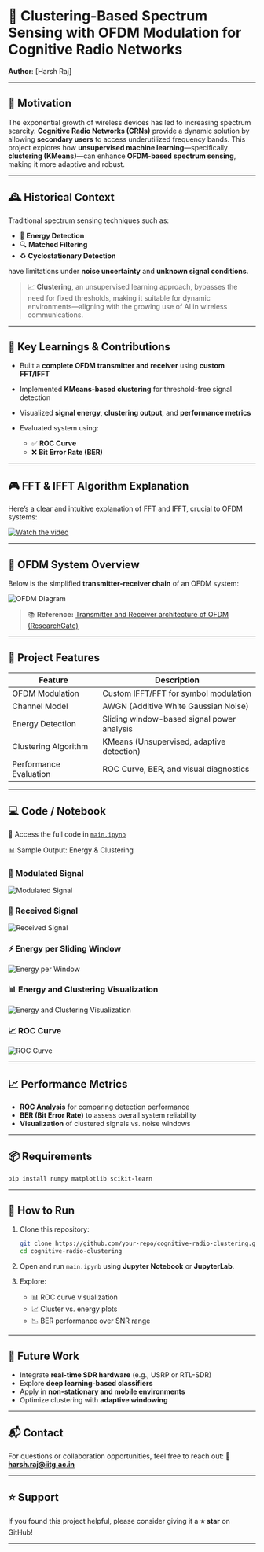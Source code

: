 # 📡 Clustering-Based Spectrum Sensing with OFDM Modulation for Cognitive Radio Networks

**Author**: \[Harsh Raj]

---

## 🚀 Motivation

The exponential growth of wireless devices has led to increasing spectrum scarcity. **Cognitive Radio Networks (CRNs)** provide a dynamic solution by allowing **secondary users** to access underutilized frequency bands.
This project explores how **unsupervised machine learning**—specifically **clustering (KMeans)**—can enhance **OFDM-based spectrum sensing**, making it more adaptive and robust.

---

## 🕰️ Historical Context

Traditional spectrum sensing techniques such as:

* 🔋 **Energy Detection**
* 🔍 **Matched Filtering**
* ♻️ **Cyclostationary Detection**

have limitations under **noise uncertainty** and **unknown signal conditions**.

> 📈 **Clustering**, an unsupervised learning approach, bypasses the need for fixed thresholds, making it suitable for dynamic environments—aligning with the growing use of AI in wireless communications.

---

## 🧠 Key Learnings & Contributions

* Built a **complete OFDM transmitter and receiver** using **custom FFT/IFFT**
* Implemented **KMeans-based clustering** for threshold-free signal detection
* Visualized **signal energy**, **clustering output**, and **performance metrics**
* Evaluated system using:

  * ✅ **ROC Curve**
  * ❌ **Bit Error Rate (BER)**

---

## 🎮 FFT & IFFT Algorithm Explanation

Here’s a clear and intuitive explanation of FFT and IFFT, crucial to OFDM systems:

[![Watch the video](http://img.youtube.com/vi/h7apO7q16V0/0.jpg)](https://www.youtube.com/watch?v=h7apO7q16V0)

---

## 📡 OFDM System Overview

Below is the simplified **transmitter-receiver chain** of an OFDM system:

![OFDM Diagram](ofdm.png)

> 📚 **Reference:** [Transmitter and Receiver architecture of OFDM (ResearchGate)](https://www.researchgate.net/figure/Transmitter-and-Receiver-architecture-of-OFDM_fig2_325283793)

---

## 🧪 Project Features

| Feature                | Description                                |
| ---------------------- | ------------------------------------------ |
| OFDM Modulation        | Custom IFFT/FFT for symbol modulation      |
| Channel Model          | AWGN (Additive White Gaussian Noise)       |
| Energy Detection       | Sliding window-based signal power analysis |
| Clustering Algorithm   | KMeans (Unsupervised, adaptive detection)  |
| Performance Evaluation | ROC Curve, BER, and visual diagnostics     |

---

## 💻 Code / Notebook

🔗 Access the full code in [`main.ipynb`](main.ipynb)

<summary>📊 Sample Output: Energy & Clustering</summary>

### 🎵 Modulated Signal

![Modulated Signal](1.png)

### 📣 Received Signal

![Received Signal](2.png)

### ⚡ Energy per Sliding Window

![Energy per Window](3.png)

### 📊 Energy and Clustering Visualization

![Energy and Clustering Visualization](sample_cluster_output.png)

### 📈 ROC Curve

![ROC Curve](roc.png)

---

## 📈 Performance Metrics

* **ROC Analysis** for comparing detection performance
* **BER (Bit Error Rate)** to assess overall system reliability
* **Visualization** of clustered signals vs. noise windows

---

## 📦 Requirements

```bash
pip install numpy matplotlib scikit-learn
```

---

## 📝 How to Run

1. Clone this repository:

   ```bash
   git clone https://github.com/your-repo/cognitive-radio-clustering.git
   cd cognitive-radio-clustering
   ```

2. Open and run `main.ipynb` using **Jupyter Notebook** or **JupyterLab**.

3. Explore:

   * 📊 ROC curve visualization
   * 📈 Cluster vs. energy plots
   * 📉 BER performance over SNR range

---

## 🤖 Future Work

* Integrate **real-time SDR hardware** (e.g., USRP or RTL-SDR)
* Explore **deep learning-based classifiers**
* Apply in **non-stationary and mobile environments**
* Optimize clustering with **adaptive windowing**

---

## 📬 Contact

For questions or collaboration opportunities, feel free to reach out:
📧 **[harsh.raj@iitg.ac.in](mailto:harsh.raj@iitg.ac.in)**

---

## ⭐ Support

If you found this project helpful, please consider giving it a **⭐ star** on GitHub!

---
